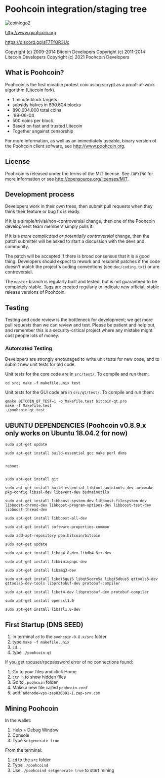 Poohcoin integration/staging tree
================================

![coinlogo2](https://user-images.githubusercontent.com/94148011/142076556-3837e785-a1f5-477d-9cf2-173f363b1ff0.png)


http://www.poohcoin.org

https://discord.gg/sF7TfQR3Uc

Copyright (c) 2009-2014 Bitcoin Developers
Copyright (c) 2011-2014 Litecoin Developers
Copyright (c) 2021 Poohcoin Developers

What is Poohcoin?
----------------

Poohcoin is the first minable protest coin using scrypt as a proof-of-work algorithm (Litecoin fork).
 - 1 minute block targets
 - subsidy halves in 890.604 blocks
 - 890.604.000 total coins
 - '89-06-04
 - 500 coins per block
 - Based on fast and trusted Litecoin
 - Together angainst censorship

For more information, as well as an immediately useable, binary version of
the Poohcoin client sofware, see http://www.poohcoin.org.

License
-------

Poohcoin is released under the terms of the MIT license. See `COPYING` for more
information or see http://opensource.org/licenses/MIT.

Development process
-------------------

Developers work in their own trees, then submit pull requests when they think
their feature or bug fix is ready.

If it is a simple/trivial/non-controversial change, then one of the Poohcoin
development team members simply pulls it.

If it is a *more complicated or potentially controversial* change, then the patch
submitter will be asked to start a discussion with the devs and community.

The patch will be accepted if there is broad consensus that it is a good thing.
Developers should expect to rework and resubmit patches if the code doesn't
match the project's coding conventions (see `doc/coding.txt`) or are
controversial.

The `master` branch is regularly built and tested, but is not guaranteed to be
completely stable. [Tags](https://github.com/poohcoin-project/poohcoin/tags) are created
regularly to indicate new official, stable release versions of Poohcoin.

Testing
-------

Testing and code review is the bottleneck for development; we get more pull
requests than we can review and test. Please be patient and help out, and
remember this is a security-critical project where any mistake might cost people
lots of money.

### Automated Testing

Developers are strongly encouraged to write unit tests for new code, and to
submit new unit tests for old code.

Unit tests for the core code are in `src/test/`. To compile and run them:

    cd src; make -f makefile.unix test

Unit tests for the GUI code are in `src/qt/test/`. To compile and run them:

    qmake BITCOIN_QT_TEST=1 -o Makefile.test bitcoin-qt.pro
    make -f Makefile.test
    ./poohcoin-qt_test

UBUNTU DEPENDENCIES (Poohcoin v0.8.9.x only works on Ubuntu 18.04.2 for now)
-------------------

    sudo apt-get update

    sudo apt-get install build-essential gcc make perl dkms


    reboot


    sudo apt-get install git

    sudo apt-get install build-essential libtool autotools-dev automake pkg-config libssl-dev libevent-dev bsdmainutils

    sudo apt-get install libboost-system-dev libboost-filesystem-dev libboost-chrono-dev libboost-program-options-dev libboost-test-dev libboost-thread-dev

    sudo apt-get install libboost-all-dev

    sudo apt-get install software-properties-common

    sudo add-apt-repository ppa:bitcoin/bitcoin

    sudo apt-get update

    sudo apt-get install libdb4.8-dev libdb4.8++-dev

    sudo apt-get install libminiupnpc-dev

    sudo apt-get install libzmq3-dev

    sudo apt-get install libqt5gui5 libqt5core5a libqt5dbus5 qttools5-dev qttools5-dev-tools libprotobuf-dev protobuf-compiler 

    sudo apt-get install libqt4-dev libprotobuf-dev protobuf-compiler

    sudo apt-get install openssl1.0

    sudo apt-get install libssl1.0-dev
    
First Startup (DNS SEED)
-------------

1. In terminal `cd` to the `poohcoin-0.8.x/src` folder
2. type `make -f makefile.unix`
3. `cd..`
4. type `./poohcoin-qt`

If you get rpcuser/rpcpassword error of no connections found:
1. Go to your files and click Home
2. `ctr h` to show hidden files
3. Go to `.poohcoin` folder
4. Make a new file called `poohcoin.conf`
5. add: `addnode=vps-zap836081-1.zap-srv.com` 

Mining Poohcoin
---------------

In the wallet:

1. Help > Debug Window
2. Console
3. Type `setgenerate true`


From the terminal:

1. `cd` to the `src` folder
2. Type `./poohcoind`
3. Use `./poohcoind setgenerate true` to start mining
